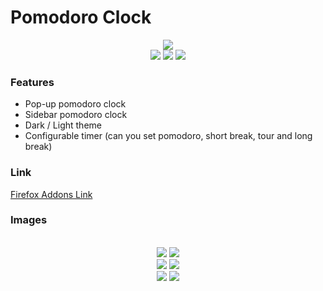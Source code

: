 # Pomodoro Clock
<div align="center">
  <img src="Assest/IMG/logo96.png">
  <br/>
  <img src="https://img.shields.io/github/stars/EmirYLMZ128/SideBarPomodoro.svg">  <img src="https://img.shields.io/github/tag/EmirYLMZ128/SideBarPomodoro.svg">  <img src="https://img.shields.io/github/issues/EmirYLMZ128/SideBarPomodoro.svg">
</div>

### Features

- Pop-up pomodoro clock
- Sidebar pomodoro clock
- Dark / Light theme
- Configurable timer (can you set pomodoro, short break, tour and long break)


### Link
[Firefox Addons Link](https://addons.mozilla.org/en-US/firefox/addon/sidebar-pomodoro/)


### Images
<div  align="center">
<br/>
  <img src="/SS/Light1.jpg">
  <img src="/SS/Dark1.jpg">
<br/>
  <img src="/SS/Light2.jpg">
  <img src="/SS/Dark2.jpg">
<br/>
  <img src="/SS/pop-upDark.jpg">
  <img src="/SS/pop-upLight.jpg">
</div>
